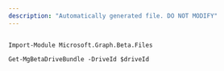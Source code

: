 ```yaml
---
description: "Automatically generated file. DO NOT MODIFY"
---
```


```powershellv2

Import-Module Microsoft.Graph.Beta.Files

Get-MgBetaDriveBundle -DriveId $driveId

```